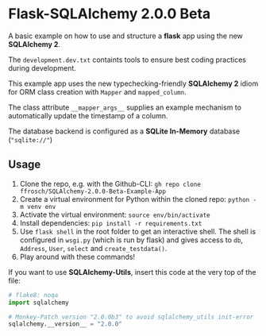 # Flask-SQLAlchemy 2.0.0 Beta

A basic example on how to use and structure a **flask** app using the new **SQLAlchemy 2**.

The `development.dev.txt` containts tools to ensure best coding practices during development.

This example app uses the new typechecking-friendly **SQLAlchemy 2** idiom for ORM class creation with `Mapper` and `mapped_column`.

The class attribute `__mapper_args__` supplies an example mechanism to automatically update the timestamp of a column.

The database backend is configured as a **SQLite In-Memory** database (`"sqlite://"`)

## Usage

1. Clone the repo, e.g. with the Github-CLI: `gh repo clone ffrosch/SQLAlchemy-2.0.0-Beta-Example-App`
1. Create a virtual environment for Python within the cloned repo: `python -m venv env`
1. Activate the virtual environment: `source env/bin/activate`
1. Install dependencies: `pip install -r requirements.txt`
1. Use `flask shell` in the root folder to get an interactive shell.
   The shell is configured in `wsgi.py` (which is run by flask) and gives access to `db`, `Address`, `User`, `select` and `create_testdata()`.
1. Play around with these commands!

If you want to use **SQLAlchemy-Utils**, insert this code at the very top of the file:

```python
# flake8: noqa
import sqlalchemy

# Monkey-Patch version "2.0.0b3" to avoid sqlalchemy_utils init-error
sqlalchemy.__version__ = "2.0.0"
```

